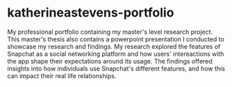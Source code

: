 # katherineastevens-portfolio
My professional portfolio containing my master's level research project. This master's thesis also contains a powerpoint presentation I conducted to showcase my research and findings.
My research explored the features of Snapchat as a social networking platform and how users' intereactions with the app shape their expectations around its usage. The findings offered insights into how individuals use Snapchat's different features, and how this can impact their real life relationships.
